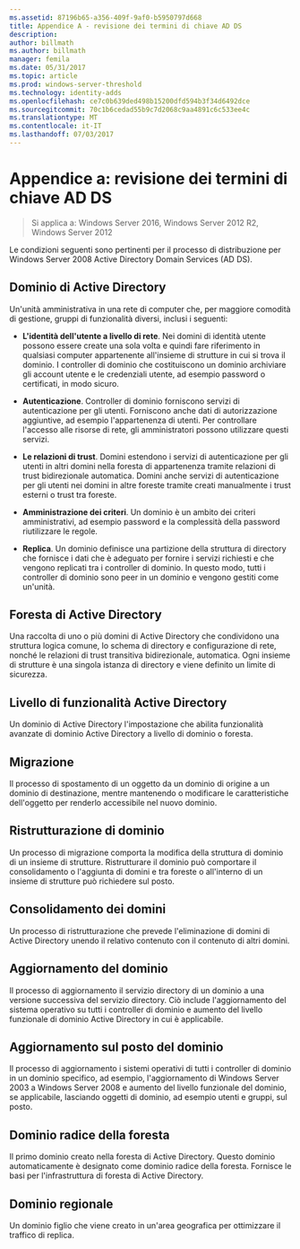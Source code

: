 ```yaml
---
ms.assetid: 87196b65-a356-409f-9af0-b5950797d668
title: Appendice A - revisione dei termini di chiave AD DS
description: 
author: billmath
ms.author: billmath
manager: femila
ms.date: 05/31/2017
ms.topic: article
ms.prod: windows-server-threshold
ms.technology: identity-adds
ms.openlocfilehash: ce7c0b639ded498b15200dfd594b3f34d6492dce
ms.sourcegitcommit: 70c1b6cedad55b9c7d2068c9aa4891c6c533ee4c
ms.translationtype: MT
ms.contentlocale: it-IT
ms.lasthandoff: 07/03/2017
---
```

# <a name="appendix-a-reviewing-key-ad-ds-terms"></a>Appendice a: revisione dei termini di chiave AD DS

>Si applica a: Windows Server 2016, Windows Server 2012 R2, Windows Server 2012

Le condizioni seguenti sono pertinenti per il processo di distribuzione per Windows Server 2008 Active Directory Domain Services (AD DS).  
  
## <a name="active-directory-domain"></a>Dominio di Active Directory  
Un'unità amministrativa in una rete di computer che, per maggiore comodità di gestione, gruppi di funzionalità diversi, inclusi i seguenti:  
  
-   **L'identità dell'utente a livello di rete**. Nei domini di identità utente possono essere create una sola volta e quindi fare riferimento in qualsiasi computer appartenente all'insieme di strutture in cui si trova il dominio. I controller di dominio che costituiscono un dominio archiviare gli account utente e le credenziali utente, ad esempio password o certificati, in modo sicuro.  
  
-   **Autenticazione**. Controller di dominio forniscono servizi di autenticazione per gli utenti. Forniscono anche dati di autorizzazione aggiuntive, ad esempio l'appartenenza di utenti. Per controllare l'accesso alle risorse di rete, gli amministratori possono utilizzare questi servizi.  
  
-   **Le relazioni di trust**. Domini estendono i servizi di autenticazione per gli utenti in altri domini nella foresta di appartenenza tramite relazioni di trust bidirezionale automatica. Domini anche servizi di autenticazione per gli utenti nei domini in altre foreste tramite creati manualmente i trust esterni o trust tra foreste.  
  
-   **Amministrazione dei criteri**. Un dominio è un ambito dei criteri amministrativi, ad esempio password e la complessità della password riutilizzare le regole.  
  
-   **Replica**. Un dominio definisce una partizione della struttura di directory che fornisce i dati che è adeguato per fornire i servizi richiesti e che vengono replicati tra i controller di dominio. In questo modo, tutti i controller di dominio sono peer in un dominio e vengono gestiti come un'unità.  
  
## <a name="active-directory-forest"></a>Foresta di Active Directory  
Una raccolta di uno o più domini di Active Directory che condividono una struttura logica comune, lo schema di directory e configurazione di rete, nonché le relazioni di trust transitiva bidirezionale, automatica. Ogni insieme di strutture è una singola istanza di directory e viene definito un limite di sicurezza.  
  
## <a name="active-directory-functional-level"></a>Livello di funzionalità Active Directory  
Un dominio di Active Directory l'impostazione che abilita funzionalità avanzate di dominio Active Directory a livello di dominio o foresta.  
  
## <a name="migration"></a>Migrazione  
Il processo di spostamento di un oggetto da un dominio di origine a un dominio di destinazione, mentre mantenendo o modificare le caratteristiche dell'oggetto per renderlo accessibile nel nuovo dominio.  
  
## <a name="domain-restructure"></a>Ristrutturazione di dominio  
Un processo di migrazione comporta la modifica della struttura di dominio di un insieme di strutture. Ristrutturare il dominio può comportare il consolidamento o l'aggiunta di domini e tra foreste o all'interno di un insieme di strutture può richiedere sul posto.  
  
## <a name="domain-consolidation"></a>Consolidamento dei domini  
Un processo di ristrutturazione che prevede l'eliminazione di domini di Active Directory unendo il relativo contenuto con il contenuto di altri domini.  
  
## <a name="domain-upgrade"></a>Aggiornamento del dominio  
Il processo di aggiornamento il servizio directory di un dominio a una versione successiva del servizio directory. Ciò include l'aggiornamento del sistema operativo su tutti i controller di dominio e aumento del livello funzionale di dominio Active Directory in cui è applicabile.  
  
## <a name="in-place-domain-upgrade"></a>Aggiornamento sul posto del dominio  
Il processo di aggiornamento i sistemi operativi di tutti i controller di dominio in un dominio specifico, ad esempio, l'aggiornamento di Windows Server 2003 a Windows Server 2008 e aumento del livello funzionale del dominio, se applicabile, lasciando oggetti di dominio, ad esempio utenti e gruppi, sul posto.  
  
## <a name="forest-root-domain"></a>Dominio radice della foresta  
Il primo dominio creato nella foresta di Active Directory. Questo dominio automaticamente è designato come dominio radice della foresta. Fornisce le basi per l'infrastruttura di foresta di Active Directory.  
  
## <a name="regional-domain"></a>Dominio regionale  
Un dominio figlio che viene creato in un'area geografica per ottimizzare il traffico di replica.  
  


